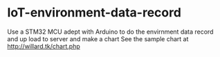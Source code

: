 # IoT-environment-data-record

Use a STM32 MCU adept with Arduino to do the envirnment data record and up load to server and make a chart
See the sample chart at http://willard.tk/chart.php
